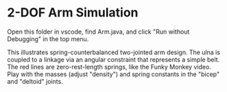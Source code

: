 # 2-DOF Arm Simulation

Open this folder in vscode, find Arm.java, and click "Run without Debugging" in the top menu.

This illustrates spring-counterbalanced two-jointed arm design.
The ulna is coupled to a linkage via an angular constraint that represents a simple belt.
The red lines are zero-rest-length springs, like the Funky Monkey video.
Play with the masses (adjust "density") and spring constants in the "bicep" and "deltoid" joints.
